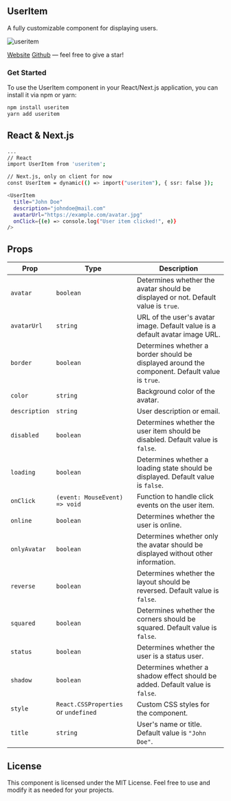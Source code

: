## UserItem

A fully customizable component for displaying users.

![useritem](https://www.useritem.dev/ui.png)

[Website](https://dub.sh/useritem)
[Github](https://dub.sh/useritem-github) — feel free to give a star!

### Get Started

To use the UserItem component in your React/Next.js application, you can install it via npm or yarn:

```bash
npm install useritem
yarn add useritem
```

## React & Next.js

```bash
...
// React
import UserItem from 'useritem';

// Next.js, only on client for now
const UserItem = dynamic(() => import("useritem"), { ssr: false });

<UserItem
  title="John Doe"
  description="johndoe@mail.com"
  avatarUrl="https://example.com/avatar.jpg"
  onClick={(e) => console.log("User item clicked!", e)}
/>
```

## Props

| Prop         | Type                                  | Description                                                                                                                                                         |
|--------------|---------------------------------------|---------------------------------------------------------------------------------------------------------------------------------------------------------------------|
| `avatar`     | `boolean`                             | Determines whether the avatar should be displayed or not. Default value is `true`.                                                                                  |
| `avatarUrl`  | `string`                              | URL of the user's avatar image. Default value is a default avatar image URL.                                                                                        |
| `border`     | `boolean`                             | Determines whether a border should be displayed around the component. Default value is `true`.                                                                       |
| `color`      | `string`                              | Background color of the avatar.                                                                                                                                      |
| `description`| `string`                              | User description or email.                                                                                                                                           |
| `disabled`   | `boolean`                             | Determines whether the user item should be disabled. Default value is `false`.                                                                                      |
| `loading`    | `boolean`                             | Determines whether a loading state should be displayed. Default value is `false`.                                                                                   |
| `onClick`    | `(event: MouseEvent) => void`         | Function to handle click events on the user item.                                                                                                                   |
| `online`     | `boolean`                             | Determines whether the user is online.                                                                                                                              |
| `onlyAvatar` | `boolean`                             | Determines whether only the avatar should be displayed without other information.                                                                                   |
| `reverse`    | `boolean`                             | Determines whether the layout should be reversed. Default value is `false`.                                                                                         |
| `squared`    | `boolean`                             | Determines whether the corners should be squared. Default value is `false`.                                                                                         |
| `status`     | `boolean`                             | Determines whether the user is a status user.                                                                                                                       |
| `shadow`     | `boolean`                             | Determines whether a shadow effect should be added. Default value is `false`.                                                                                        |
| `style`      | `React.CSSProperties` or `undefined`  | Custom CSS styles for the component.                                                                                                                                |
| `title`      | `string`                              | User's name or title. Default value is `"John Doe"`.                                                                                                                 |


## License
This component is licensed under the MIT License. Feel free to use and modify it as needed for your projects.